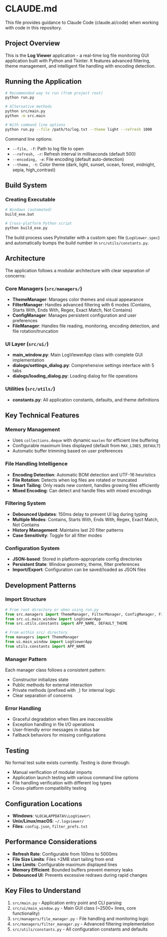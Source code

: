 # CLAUDE.md

This file provides guidance to Claude Code (claude.ai/code) when working with code in this repository.

## Project Overview

This is the **Log Viewer** application - a real-time log file monitoring GUI application built with Python and Tkinter. It features advanced filtering, theme management, and intelligent file handling with encoding detection.

## Running the Application

```bash
# Recommended way to run (from project root)
python run.py

# Alternative methods
python src/main.py
python -m src.main

# With command line options
python run.py --file /path/to/log.txt --theme light --refresh 1000
```

Command line options:
- `--file, -f`: Path to log file to open
- `--refresh, -r`: Refresh interval in milliseconds (default 500)
- `--encoding, -e`: File encoding (default auto-detection)
- `--theme, -t`: Color theme (dark, light, sunset, ocean, forest, midnight, sepia, high_contrast)

## Build System

### Creating Executable
```bash
# Windows (automated)
build_exe.bat

# Cross-platform Python script
python build_exe.py
```

The build process uses PyInstaller with a custom spec file (`LogViewer.spec`) and automatically bumps the build number in `src/utils/constants.py`.

## Architecture

The application follows a modular architecture with clear separation of concerns:

### Core Managers (`src/managers/`)
- **ThemeManager**: Manages color themes and visual appearance
- **FilterManager**: Handles advanced filtering with 6 modes (Contains, Starts With, Ends With, Regex, Exact Match, Not Contains)
- **ConfigManager**: Manages persistent configuration and user preferences
- **FileManager**: Handles file reading, monitoring, encoding detection, and file rotation/truncation

### UI Layer (`src/ui/`)
- **main_window.py**: Main LogViewerApp class with complete GUI implementation
- **dialogs/settings_dialog.py**: Comprehensive settings interface with 5 tabs
- **dialogs/loading_dialog.py**: Loading dialog for file operations

### Utilities (`src/utils/`)
- **constants.py**: All application constants, defaults, and theme definitions

## Key Technical Features

### Memory Management
- Uses `collections.deque` with dynamic `maxlen` for efficient line buffering
- Configurable maximum lines displayed (default from `MAX_LINES_DEFAULT`)
- Automatic buffer trimming based on user preferences

### File Handling Intelligence
- **Encoding Detection**: Automatic BOM detection and UTF-16 heuristics
- **File Rotation**: Detects when log files are rotated or truncated
- **Smart Tailing**: Only reads new content, handles growing files efficiently
- **Mixed Encoding**: Can detect and handle files with mixed encodings

### Filtering System
- **Debounced Updates**: 150ms delay to prevent UI lag during typing
- **Multiple Modes**: Contains, Starts With, Ends With, Regex, Exact Match, Not Contains
- **History Management**: Maintains last 20 filter patterns
- **Case Sensitivity**: Toggle for all filter modes

### Configuration System
- **JSON-based**: Stored in platform-appropriate config directories
- **Persistent State**: Window geometry, theme, filter preferences
- **Import/Export**: Configuration can be saved/loaded as JSON files

## Development Patterns

### Import Structure
```python
# From root directory or when using run.py
from src.managers import ThemeManager, FilterManager, ConfigManager, FileManager
from src.ui.main_window import LogViewerApp
from src.utils.constants import APP_NAME, DEFAULT_THEME

# From within src/ directory
from managers import ThemeManager
from ui.main_window import LogViewerApp
from utils.constants import APP_NAME
```

### Manager Pattern
Each manager class follows a consistent pattern:
- Constructor initializes state
- Public methods for external interaction
- Private methods (prefixed with `_`) for internal logic
- Clear separation of concerns

### Error Handling
- Graceful degradation when files are inaccessible
- Exception handling in file I/O operations  
- User-friendly error messages in status bar
- Fallback behaviors for missing configurations

## Testing

No formal test suite exists currently. Testing is done through:
- Manual verification of modular imports
- Application launch testing with various command line options
- File handling verification with different log types
- Cross-platform compatibility testing

## Configuration Locations

- **Windows**: `%LOCALAPPDATA%\LogViewer\`
- **Unix/Linux/macOS**: `~/.logviewer/`
- **Files**: `config.json`, `filter_prefs.txt`

## Performance Considerations

- **Refresh Rate**: Configurable from 100ms to 5000ms
- **File Size Limits**: Files >2MB start tailing from end
- **Line Limits**: Configurable maximum displayed lines
- **Memory Efficient**: Bounded buffers prevent memory leaks
- **Debounced UI**: Prevents excessive redraws during rapid changes

## Key Files to Understand

1. `src/main.py` - Application entry point and CLI parsing
2. `src/ui/main_window.py` - Main GUI class (~2500+ lines, core functionality)
3. `src/managers/file_manager.py` - File handling and monitoring logic
4. `src/managers/filter_manager.py` - Advanced filtering implementation
5. `src/utils/constants.py` - All configuration constants and defaults